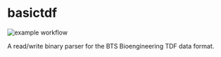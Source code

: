 # basictdf

![example workflow](https://github.com/marnunez/basictdf/actions/workflows/test.yml/badge.svg)

A read/write binary parser for the BTS Bioengineering TDF data format.
